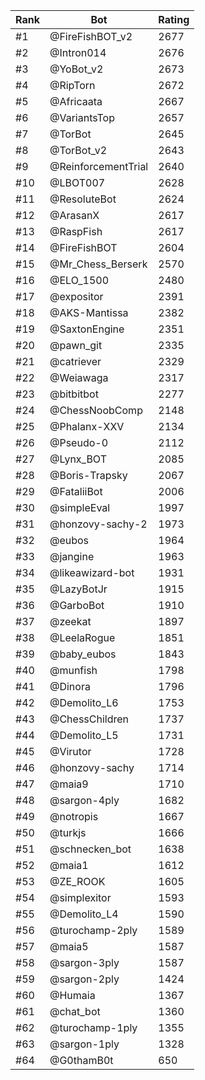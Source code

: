 Rank|Bot|Rating
---|---|---
#1|@FireFishBOT_v2|2677
#2|@Intron014|2676
#3|@YoBot_v2|2673
#4|@RipTorn|2672
#5|@Africaata|2667
#6|@VariantsTop|2657
#7|@TorBot|2645
#8|@TorBot_v2|2643
#9|@ReinforcementTrial|2640
#10|@LBOT007|2628
#11|@ResoluteBot|2624
#12|@ArasanX|2617
#13|@RaspFish|2617
#14|@FireFishBOT|2604
#15|@Mr_Chess_Berserk|2570
#16|@ELO_1500|2480
#17|@expositor|2391
#18|@AKS-Mantissa|2382
#19|@SaxtonEngine|2351
#20|@pawn_git|2335
#21|@catriever|2329
#22|@Weiawaga|2317
#23|@bitbitbot|2277
#24|@ChessNoobComp|2148
#25|@Phalanx-XXV|2134
#26|@Pseudo-0|2112
#27|@Lynx_BOT|2085
#28|@Boris-Trapsky|2067
#29|@FataliiBot|2006
#30|@simpleEval|1997
#31|@honzovy-sachy-2|1973
#32|@eubos|1964
#33|@jangine|1963
#34|@likeawizard-bot|1931
#35|@LazyBotJr|1915
#36|@GarboBot|1910
#37|@zeekat|1897
#38|@LeelaRogue|1851
#39|@baby_eubos|1843
#40|@munfish|1798
#41|@Dinora|1796
#42|@Demolito_L6|1753
#43|@ChessChildren|1737
#44|@Demolito_L5|1731
#45|@Virutor|1728
#46|@honzovy-sachy|1714
#47|@maia9|1710
#48|@sargon-4ply|1682
#49|@notropis|1667
#50|@turkjs|1666
#51|@schnecken_bot|1638
#52|@maia1|1612
#53|@ZE_ROOK|1605
#54|@simplexitor|1593
#55|@Demolito_L4|1590
#56|@turochamp-2ply|1589
#57|@maia5|1587
#58|@sargon-3ply|1587
#59|@sargon-2ply|1424
#60|@Humaia|1367
#61|@chat_bot|1360
#62|@turochamp-1ply|1355
#63|@sargon-1ply|1328
#64|@G0thamB0t|650
